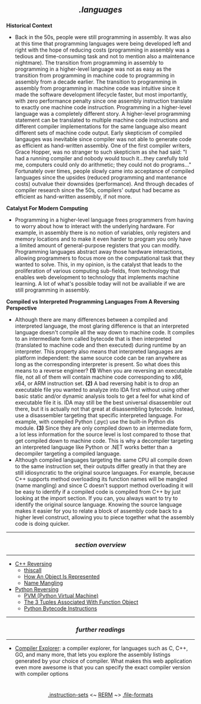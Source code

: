 ## *<p align='center'>.languages</p>*

__Historical Context__
* Back in the 50s, people were still programming in assembly. It was also at this time that programming languages were being developed left and right with the hope of reducing costs (programming in assembly was a tedious and time-consuming task and not to mention also a maintenance nightmare). The transition from programming in assembly to programming in a higher-level language was not as easy as the transition from programming in machine code to programming in assembly from a decade earlier. The transition to programming in assembly from programming in machine code was intuitive since it made the software development lifecycle faster, but most importantly, with zero performance penalty since one assembly instruction translate to exactly one machine code instruction. Programming in a higher-level language was a completely different story. A higher-level programming statement can be translated to multiple machine code instructions and different compiler implementations for the same language also meant different sets of machine code output. Early skepticism of compiled langauges was inevitable since compiler was not able to generate code as efficient as hand-written assembly. One of the first compiler writers, Grace Hopper, was no stranger to such skepticism as she had said: "I had a running compiler and nobody would touch it...they carefully told me, computers could only do arithmetic; they could not do programs..." Fortunately over times, people slowly came into acceptance of compiled languages since the upsides (reduced programming and mantenance costs) outvalue their downsides (performance). And through decades of compiler research since the 50s, compilers' output had became as efficient as hand-written assembly, if not more.   

__Catalyst For Modern Computing__
* Programming in a higher-level language frees programmers from having to worry about how to interact with the underlying hardware. For example, in assembly there is no notion of variables, only registers and memory locations and to make it even harder to program you only have a limited amount of general-purpose registers that you can modify. Programming languages abstract away those hardware interactions, allowing programmers to focus more on the computational task that they wanted to solve. This, in my opinion, is the catalyst that leads to the proliferation of various computing sub-fields, from technology that enables web development to technology that implements machine learning. A lot of what's possible today will not be availiable if we are still programming in assembly.

__Compiled vs Interpreted Programming Languages From A Reversing Perspective__
* Although there are many differences between a compiled and interpreted language, the most glaring difference is that an interpreted language doesn't compile all the way down to machine code. It compiles to an intermediate form called bytecode that is then interpreted (translated to machine code and then executed) during runtime by an interpreter. This property also means that interpreted languages are platform independent: the same source code can be ran anywhere as long as the corresponding interpreter is present. So what does this means to a reverse engineer? __(1)__ When you are reversing an executable file, not all of them will contain machine code corresponding to x86, x64, or ARM instruction set. __(2)__ A bad reversing habit is to drop an executable file you wanted to analyze into IDA first without using other basic static and/or dynamic analysis tools to get a feel for what kind of executable file it is. IDA may still be the best universal disassembler out there, but it is actually not that great at disassembling bytecode. Instead, use a disassembler targeting that specific interpreted language. For example, with compiled Python (.pyc) use the built-in Python dis module. __(3)__ Since they are only compiled down to an intermediate form, a lot less information for the source level is lost compared to those that get compiled down to machine code. This is why a decompiler targeting an interpreted language like Python or .NET works better than a decompiler targeting a compiled language. 
* Although compiled languages targeting the same CPU all compile down to the same instruction set, their outputs differ greatly in that they are still idiosyncratic to the original source languages. For example, because C++ supports method overloading its function names will be mangled (name mangling) and since C doesn't support method overloading it will be easy to identify if a compiled code is compiled from C++ by just looking at the import section. If you can, you always want to try to identify the original source language. Knowing the source language makes it easier for you to relate a block of assembly code back to a higher level construct, allowing you to piece together what the assembly code is doing quicker.     

---
### *<p align='center'> section overview </p>*
---
* [C++ Reversing](C++_Reversing.md)
  * [thiscall](C++_Reversing.md#-thiscall-)
  * [How An Object Is Represented](C++_Reversing.md#-how-an-object-is-represented-)
  * [Name Mangling](C++_Reversing.md#-name-mangling-)
* [Python Reversing](Python_Reversing.md)
  * [PVM (Python Virtual Machine)](Python_Reversing.md#-pvm-python-virtual-machine-)
  * [The 3 Tuples Associated With Function Object](Python_Reversing.md#-the-3-tuples-associated-with-function-object-)
  * [Python Bytecode Instructions](Python_Reversing.md#-python-bytecode-instructions-)

---
### *<p align='center'> further readings </p>*
---
* [Compiler Explorer](https://godbolt.org/): a compiler explorer, for languages such as C, C++, GO, and many more, that lets you explore the assembly listings generated by your choice of compiler. What makes this web application even more awesome is that you can specify the exact compiler version with compiler options 

#
<p align='center'><a href="/contents/instruction-sets/instruction-sets.md">.instruction-sets</a> <~ <a href="/README.md#table-of-contents">RERM</a> ~> <a href="/contents/file-formats/file-formats.md">.file-formats</a></p>
